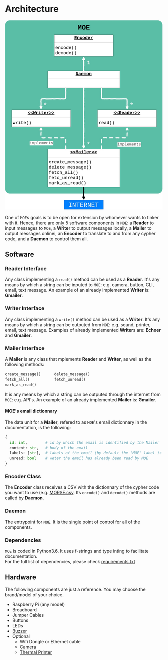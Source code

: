 # Architecture

![architecture](./_static/img/architecture.jpg)

One of `MOE`s goals is to be open for extension by whomever wants to tinker with it.
Hence, there are only 5 software components in `MOE`: a **Reader** to input messages to `MOE`, a **Writer** to output messages locally, a **Mailer** to output messages onlinei, an **Encoder** to translate to and from any cypher code, and a **Daemon** to control them all.

## Software

### Reader Interface
Any class implementing a `read()` method can be used as a **Reader**. It's any means by which a string can be inputed to `MOE`: e.g. camera, button, CLI, email, text message.
An example of an already implemented **Writer** is: **Gmailer**.

### Writer Interface
Any class implementing a `write()` method can be used as a **Writer**. It's any means by which a string can be outputed from `MOE`: e.g. sound, printer, email, text message.
Examples of already implemented **Writer**s are: **Echoer** and **Gmailer**.

### Mailer Interface
A **Mailer** is any class that mplements **Reader** and **Writer**, as well as the following methods:
```python
create_message()      delete_message()
fetch_all()           fetch_unread()
mark_as_read()
```

It is any means by which a string can be outputed through the internet from `MOE`: e.g. API's.
An example of an already implemented **Mailer** is: **Gmailer**.

#### MOE's email dictionnary
The data unit for a **Mailer**, refered to as `MOE`'s email dictionnary in the documentation, is the following:
```python
{
  id: int,        # id by which the email is identified by the Mailer
  content: str,   # body of the email
  labels: [str],  # labels of the email (by default the 'MOE' label is used as an index)
  unread: bool    # weter the email has already been read by MOE
}
```

### Encoder Class
The **Encoder** class receives a CSV with the dictionnary of the cypher code you want to use (e.g. [MORSE.csv](https://gitlab.com/cegal/MOE/blob/master/examples/MORSE.csv). Its `encode()` and `decode()` methods are called by **Daemon**.

### Daemon
The entrypoint for `MOE`. It is the single point of control for all of the components.

### Dependencies
`MOE` is coded in Python3.6. It uses f-strings and type inting to facilitate documentation.  
For the full list of dependencies, please check [requirements.txt](https://gitlab.com/cegal/MOE/blob/master/requirements.txt)

## Hardware
The following components are just a reference. You may choose the brand/model of your choice.

* Raspberry Pi (any model)
* Breadboard
* Jumper Cables
* Buttons
* LEDs
* [Buzzer](https://www.adafruit.com/product/1536)
* Optional
  * Wifi Dongle or Ethernet cable
  * [Camera](https://www.raspberrypi.org/products/camera-module-v2/)
  * [Thermal Printer](https://www.adafruit.com/product/597)

